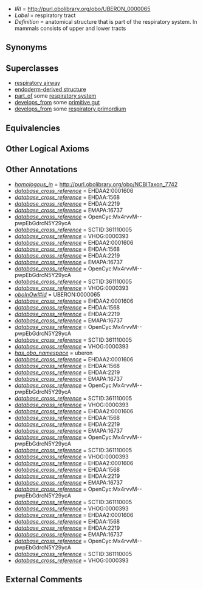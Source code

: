  * *IRI* = http://purl.obolibrary.org/obo/UBERON_0000065
 * *Label* = respiratory tract
 * *Definition* = anatomical structure that is part of the respiratory system. In mammals consists of upper and lower tracts

## Synonyms


## Superclasses

 * [respiratory airway](../../UBERON/05/UBERON_0001005.md)
 * [endoderm-derived structure](../../UBERON/19/UBERON_0004119.md)
 * [part_of](../../BFO/50/BFO_0000050.md) some [respiratory system](../../UBERON/04/UBERON_0001004.md)
 * [develops_from](../../RO/02/RO_0002202.md) some [primitive gut](../../UBERON/26/UBERON_0007026.md)
 * [develops_from](../../RO/02/RO_0002202.md) some [respiratory primordium](../../UBERON/47/UBERON_0008947.md)

## Equivalencies


## Other Logical Axioms


## Other Annotations

 * *[homologous_in](../../core#homologous/in/core#homologous_in.md)* = http://purl.obolibrary.org/obo/NCBITaxon_7742
 * *[database_cross_reference](../../ef/oboInOwl#hasDbXref.md)* = EHDAA2:0001606
 * *[database_cross_reference](../../ef/oboInOwl#hasDbXref.md)* = EHDAA:1568
 * *[database_cross_reference](../../ef/oboInOwl#hasDbXref.md)* = EHDAA:2219
 * *[database_cross_reference](../../ef/oboInOwl#hasDbXref.md)* = EMAPA:16737
 * *[database_cross_reference](../../ef/oboInOwl#hasDbXref.md)* = OpenCyc:Mx4rvvM--pwpEbGdrcN5Y29ycA
 * *[database_cross_reference](../../ef/oboInOwl#hasDbXref.md)* = SCTID:361110005
 * *[database_cross_reference](../../ef/oboInOwl#hasDbXref.md)* = VHOG:0000393
 * *[database_cross_reference](../../ef/oboInOwl#hasDbXref.md)* = EHDAA2:0001606
 * *[database_cross_reference](../../ef/oboInOwl#hasDbXref.md)* = EHDAA:1568
 * *[database_cross_reference](../../ef/oboInOwl#hasDbXref.md)* = EHDAA:2219
 * *[database_cross_reference](../../ef/oboInOwl#hasDbXref.md)* = EMAPA:16737
 * *[database_cross_reference](../../ef/oboInOwl#hasDbXref.md)* = OpenCyc:Mx4rvvM--pwpEbGdrcN5Y29ycA
 * *[database_cross_reference](../../ef/oboInOwl#hasDbXref.md)* = SCTID:361110005
 * *[database_cross_reference](../../ef/oboInOwl#hasDbXref.md)* = VHOG:0000393
 * *[oboInOwl#id](../../id/oboInOwl#id.md)* = UBERON:0000065
 * *[database_cross_reference](../../ef/oboInOwl#hasDbXref.md)* = EHDAA2:0001606
 * *[database_cross_reference](../../ef/oboInOwl#hasDbXref.md)* = EHDAA:1568
 * *[database_cross_reference](../../ef/oboInOwl#hasDbXref.md)* = EHDAA:2219
 * *[database_cross_reference](../../ef/oboInOwl#hasDbXref.md)* = EMAPA:16737
 * *[database_cross_reference](../../ef/oboInOwl#hasDbXref.md)* = OpenCyc:Mx4rvvM--pwpEbGdrcN5Y29ycA
 * *[database_cross_reference](../../ef/oboInOwl#hasDbXref.md)* = SCTID:361110005
 * *[database_cross_reference](../../ef/oboInOwl#hasDbXref.md)* = VHOG:0000393
 * *[has_obo_namespace](../../ce/oboInOwl#hasOBONamespace.md)* = uberon
 * *[database_cross_reference](../../ef/oboInOwl#hasDbXref.md)* = EHDAA2:0001606
 * *[database_cross_reference](../../ef/oboInOwl#hasDbXref.md)* = EHDAA:1568
 * *[database_cross_reference](../../ef/oboInOwl#hasDbXref.md)* = EHDAA:2219
 * *[database_cross_reference](../../ef/oboInOwl#hasDbXref.md)* = EMAPA:16737
 * *[database_cross_reference](../../ef/oboInOwl#hasDbXref.md)* = OpenCyc:Mx4rvvM--pwpEbGdrcN5Y29ycA
 * *[database_cross_reference](../../ef/oboInOwl#hasDbXref.md)* = SCTID:361110005
 * *[database_cross_reference](../../ef/oboInOwl#hasDbXref.md)* = VHOG:0000393
 * *[database_cross_reference](../../ef/oboInOwl#hasDbXref.md)* = EHDAA2:0001606
 * *[database_cross_reference](../../ef/oboInOwl#hasDbXref.md)* = EHDAA:1568
 * *[database_cross_reference](../../ef/oboInOwl#hasDbXref.md)* = EHDAA:2219
 * *[database_cross_reference](../../ef/oboInOwl#hasDbXref.md)* = EMAPA:16737
 * *[database_cross_reference](../../ef/oboInOwl#hasDbXref.md)* = OpenCyc:Mx4rvvM--pwpEbGdrcN5Y29ycA
 * *[database_cross_reference](../../ef/oboInOwl#hasDbXref.md)* = SCTID:361110005
 * *[database_cross_reference](../../ef/oboInOwl#hasDbXref.md)* = VHOG:0000393
 * *[database_cross_reference](../../ef/oboInOwl#hasDbXref.md)* = EHDAA2:0001606
 * *[database_cross_reference](../../ef/oboInOwl#hasDbXref.md)* = EHDAA:1568
 * *[database_cross_reference](../../ef/oboInOwl#hasDbXref.md)* = EHDAA:2219
 * *[database_cross_reference](../../ef/oboInOwl#hasDbXref.md)* = EMAPA:16737
 * *[database_cross_reference](../../ef/oboInOwl#hasDbXref.md)* = OpenCyc:Mx4rvvM--pwpEbGdrcN5Y29ycA
 * *[database_cross_reference](../../ef/oboInOwl#hasDbXref.md)* = SCTID:361110005
 * *[database_cross_reference](../../ef/oboInOwl#hasDbXref.md)* = VHOG:0000393
 * *[database_cross_reference](../../ef/oboInOwl#hasDbXref.md)* = EHDAA2:0001606
 * *[database_cross_reference](../../ef/oboInOwl#hasDbXref.md)* = EHDAA:1568
 * *[database_cross_reference](../../ef/oboInOwl#hasDbXref.md)* = EHDAA:2219
 * *[database_cross_reference](../../ef/oboInOwl#hasDbXref.md)* = EMAPA:16737
 * *[database_cross_reference](../../ef/oboInOwl#hasDbXref.md)* = OpenCyc:Mx4rvvM--pwpEbGdrcN5Y29ycA
 * *[database_cross_reference](../../ef/oboInOwl#hasDbXref.md)* = SCTID:361110005
 * *[database_cross_reference](../../ef/oboInOwl#hasDbXref.md)* = VHOG:0000393

## External Comments

